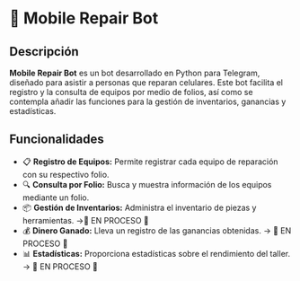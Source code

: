 # 📱 Mobile Repair Bot

## Descripción

**Mobile Repair Bot** es un bot desarrollado en Python para Telegram, diseñado para asistir a personas que reparan celulares. Este bot facilita el registro y la consulta de equipos por medio de folios, así como se contempla añadir las funciones para la gestión de inventarios, ganancias y estadísticas.

## Funcionalidades

- 📋 **Registro de Equipos:** Permite registrar cada equipo de reparación con su respectivo folio.
- 🔍 **Consulta por Folio:** Busca y muestra información de los equipos mediante un folio.
- 📦 **Gestión de Inventarios:** Administra el inventario de piezas y herramientas. ->🚧 EN PROCESO 🚧
- 💰 **Dinero Ganado:** Lleva un registro de las ganancias obtenidas. -> 🚧 EN PROCESO 🚧
- 📊 **Estadísticas:** Proporciona estadísticas sobre el rendimiento del taller. -> 🚧 EN PROCESO 🚧


